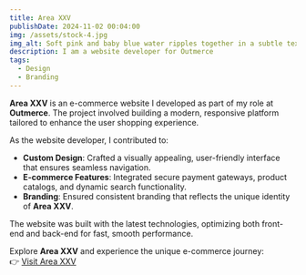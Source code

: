 ```yaml
---
title: Area XXV  
publishDate: 2024-11-02 00:04:00  
img: /assets/stock-4.jpg  
img_alt: Soft pink and baby blue water ripples together in a subtle texture.  
description: I am a website developer for Outmerce  
tags:  
  - Design  
  - Branding  
---
```


**Area XXV** is an e-commerce website I developed as part of my role at **Outmerce**. The project involved building a modern, responsive platform tailored to enhance the user shopping experience.  

As the website developer, I contributed to:  
- **Custom Design**: Crafted a visually appealing, user-friendly interface that ensures seamless navigation.  
- **E-commerce Features**: Integrated secure payment gateways, product catalogs, and dynamic search functionality.  
- **Branding**: Ensured consistent branding that reflects the unique identity of **Area XXV**.  

The website was built with the latest technologies, optimizing both front-end and back-end for fast, smooth performance.  

Explore **Area XXV** and experience the unique e-commerce journey:  
👉 [Visit Area XXV](https://areaxxv.com/)
